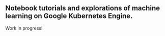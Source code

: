 ## Notebook tutorials and explorations of machine learning on Google Kubernetes Engine.

Work in progress!
